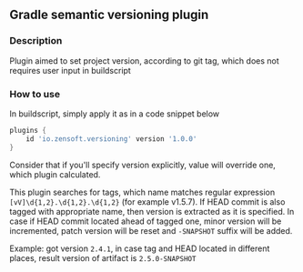 ## Gradle semantic versioning plugin

### Description

Plugin aimed to set project version, according to git tag, which does not requires user input in buildscript

### How to use

In buildscript, simply apply it as in a code snippet below
```groovy
plugins {
    id 'io.zensoft.versioning' version '1.0.0'
}
```

Consider that if you'll specify version explicitly, value will override one, which plugin calculated.

This plugin searches for tags, which name matches regular expression `[vV]\d{1,2}.\d{1,2}.\d{1,2}`
(for example v1.5.7). If HEAD commit is also tagged with appropriate name, then
version is extracted as it is specified. In case if HEAD commit located ahead of
tagged one, minor version will be incremented, patch version will be reset and
`-SNAPSHOT` suffix will be added.

Example: got version `2.4.1`, in case tag and HEAD located in different places,
result version of artifact is `2.5.0-SNAPSHOT`

 